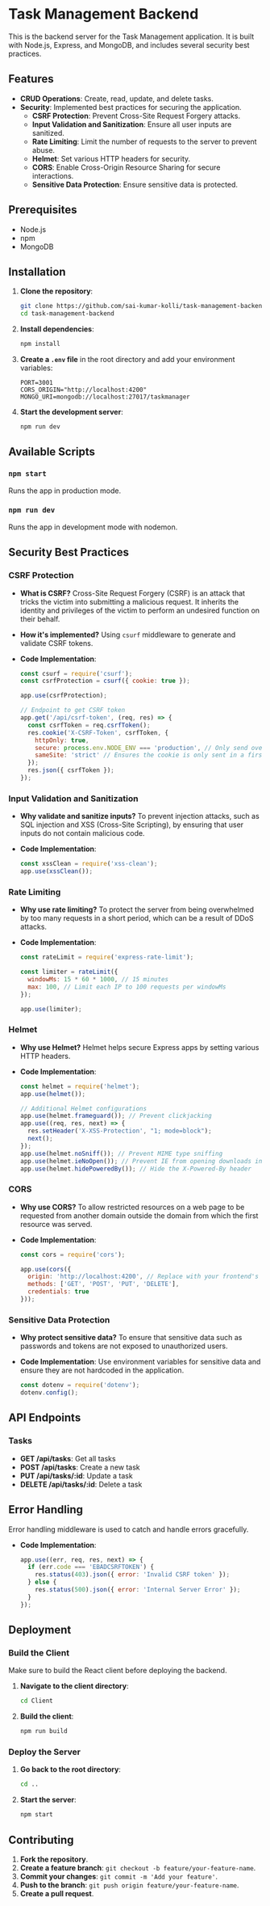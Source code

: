 # Task Management Backend

This is the backend server for the Task Management application. It is built with Node.js, Express, and MongoDB, and includes several security best practices.

## Features

- **CRUD Operations**: Create, read, update, and delete tasks.
- **Security**: Implemented best practices for securing the application.
  - **CSRF Protection**: Prevent Cross-Site Request Forgery attacks.
  - **Input Validation and Sanitization**: Ensure all user inputs are sanitized.
  - **Rate Limiting**: Limit the number of requests to the server to prevent abuse.
  - **Helmet**: Set various HTTP headers for security.
  - **CORS**: Enable Cross-Origin Resource Sharing for secure interactions.
  - **Sensitive Data Protection**: Ensure sensitive data is protected.

## Prerequisites

- Node.js
- npm
- MongoDB

## Installation

1. **Clone the repository**:
   ```sh
   git clone https://github.com/sai-kumar-kolli/task-management-backend.git
   cd task-management-backend
   ```

2. **Install dependencies**:
   ```sh
   npm install
   ```

3. **Create a `.env` file** in the root directory and add your environment variables:
   ```env
   PORT=3001
   CORS_ORIGIN="http://localhost:4200"
   MONGO_URI=mongodb://localhost:27017/taskmanager
   ```

4. **Start the development server**:
   ```sh
   npm run dev
   ```

## Available Scripts

### `npm start`

Runs the app in production mode.

### `npm run dev`

Runs the app in development mode with nodemon.

## Security Best Practices

### CSRF Protection

- **What is CSRF?**
  Cross-Site Request Forgery (CSRF) is an attack that tricks the victim into submitting a malicious request. It inherits the identity and privileges of the victim to perform an undesired function on their behalf.

- **How it's implemented?**
  Using `csurf` middleware to generate and validate CSRF tokens.

- **Code Implementation**:
  ```javascript
  const csurf = require('csurf');
  const csrfProtection = csurf({ cookie: true });

  app.use(csrfProtection);

  // Endpoint to get CSRF token
  app.get('/api/csrf-token', (req, res) => {
    const csrfToken = req.csrfToken();
    res.cookie('X-CSRF-Token', csrfToken, {
      httpOnly: true,
      secure: process.env.NODE_ENV === 'production', // Only send over HTTPS in production
      sameSite: 'strict' // Ensures the cookie is only sent in a first-party context
    });
    res.json({ csrfToken });
  });
  ```

### Input Validation and Sanitization

- **Why validate and sanitize inputs?**
  To prevent injection attacks, such as SQL injection and XSS (Cross-Site Scripting), by ensuring that user inputs do not contain malicious code.

- **Code Implementation**:
  ```javascript
  const xssClean = require('xss-clean');
  app.use(xssClean());
  ```

### Rate Limiting

- **Why use rate limiting?**
  To protect the server from being overwhelmed by too many requests in a short period, which can be a result of DDoS attacks.

- **Code Implementation**:
  ```javascript
  const rateLimit = require('express-rate-limit');

  const limiter = rateLimit({
    windowMs: 15 * 60 * 1000, // 15 minutes
    max: 100, // Limit each IP to 100 requests per windowMs
  });

  app.use(limiter);
  ```

### Helmet

- **Why use Helmet?**
  Helmet helps secure Express apps by setting various HTTP headers.

- **Code Implementation**:
  ```javascript
  const helmet = require('helmet');
  app.use(helmet());

  // Additional Helmet configurations
  app.use(helmet.frameguard()); // Prevent clickjacking
  app.use((req, res, next) => {
    res.setHeader('X-XSS-Protection', "1; mode=block");
    next();
  });
  app.use(helmet.noSniff()); // Prevent MIME type sniffing
  app.use(helmet.ieNoOpen()); // Prevent IE from opening downloads in the site's context
  app.use(helmet.hidePoweredBy()); // Hide the X-Powered-By header
  ```

### CORS

- **Why use CORS?**
  To allow restricted resources on a web page to be requested from another domain outside the domain from which the first resource was served.

- **Code Implementation**:
  ```javascript
  const cors = require('cors');

  app.use(cors({
    origin: 'http://localhost:4200', // Replace with your frontend's URL in production
    methods: ['GET', 'POST', 'PUT', 'DELETE'],
    credentials: true
  }));
  ```

### Sensitive Data Protection

- **Why protect sensitive data?**
  To ensure that sensitive data such as passwords and tokens are not exposed to unauthorized users.

- **Code Implementation**:
  Use environment variables for sensitive data and ensure they are not hardcoded in the application.

  ```javascript
  const dotenv = require('dotenv');
  dotenv.config();

  ```

## API Endpoints

### Tasks

- **GET /api/tasks**: Get all tasks
- **POST /api/tasks**: Create a new task
- **PUT /api/tasks/:id**: Update a task
- **DELETE /api/tasks/:id**: Delete a task

## Error Handling

Error handling middleware is used to catch and handle errors gracefully.

- **Code Implementation**:
  ```javascript
  app.use((err, req, res, next) => {
    if (err.code === 'EBADCSRFTOKEN') {
      res.status(403).json({ error: 'Invalid CSRF token' });
    } else {
      res.status(500).json({ error: 'Internal Server Error' });
    }
  });
  ```

## Deployment

### Build the Client

Make sure to build the React client before deploying the backend.

1. **Navigate to the client directory**:
   ```sh
   cd Client
   ```

2. **Build the client**:
   ```sh
   npm run build
   ```

### Deploy the Server

1. **Go back to the root directory**:
   ```sh
   cd ..
   ```

2. **Start the server**:
   ```sh
   npm start
   ```

## Contributing

1. **Fork the repository**.
2. **Create a feature branch**: `git checkout -b feature/your-feature-name`.
3. **Commit your changes**: `git commit -m 'Add your feature'`.
4. **Push to the branch**: `git push origin feature/your-feature-name`.
5. **Create a pull request**.

